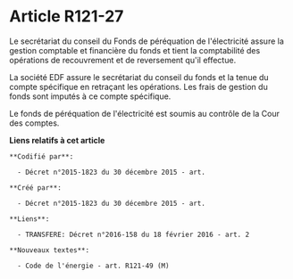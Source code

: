 # Article R121-27

Le secrétariat du conseil du Fonds de péréquation de l'électricité assure la gestion comptable et financière du fonds et
tient la comptabilité des opérations de recouvrement et de reversement qu'il effectue.

La société EDF assure le secrétariat du conseil du fonds et la tenue du compte spécifique en retraçant les opérations. Les
frais de gestion du fonds sont imputés à ce compte spécifique.

Le fonds de péréquation de l'électricité est soumis au contrôle de la Cour des comptes.

**Liens relatifs à cet article**

	**Codifié par**:

	  - Décret n°2015-1823 du 30 décembre 2015 - art.

	**Créé par**:

	  - Décret n°2015-1823 du 30 décembre 2015 - art.

	**Liens**:

	  - TRANSFERE: Décret n°2016-158 du 18 février 2016 - art. 2

	**Nouveaux textes**:

	  - Code de l'énergie - art. R121-49 (M)
